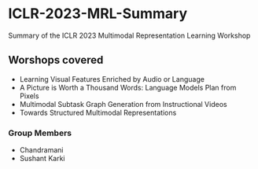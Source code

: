 # ICLR-2023-MRL-Summary
Summary of the ICLR 2023 Multimodal Representation Learning Workshop


## Worshops covered

- Learning Visual Features Enriched by Audio or Language
- A Picture is Worth a Thousand Words: Language Models Plan from Pixels 
- Multimodal Subtask Graph Generation from Instructional Videos
- Towards Structured Multimodal Representations 


### Group Members
  - Chandramani
  - Sushant Karki
